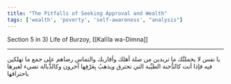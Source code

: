 ```yaml
---
title: "The Pitfalls of Seeking Approval and Wealth"
tags: ['wealth', 'poverty', 'self-awareness', "analysis"]
---
```


 Section 5 in 3) Life of Burzoy, [[Kalīla wa-Dimna]]

---
يا نفس لا يحملنَّك ما تريدين من صلة أهلك وأقاربك والتماس رضاهم على جمع ما تهلكين فيه فإذا أنت كالدُّخنة الطيِّبة التي تحترق ويذهبُ بِعَرْفِها آخرون وكالذُّبالة تضيء لغيرها باحتراقها
